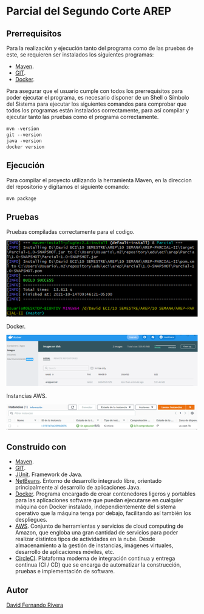 # Parcial del Segundo Corte AREP

## Prerrequisitos
Para la realización y ejecución tanto del programa como de las pruebas de este, se requieren ser instalados los siguientes programas:
* [Maven](https://maven.apache.org/).
* [GIT](https://git-scm.com/).
* [Docker](https://www.docker.com/).

Para asegurar que el usuario cumple con todos los prerrequisitos para poder ejecutar el programa, es necesario disponer de un Shell o Símbolo del Sistema para ejecutar los siguientes comandos para comprobar que todos los programas están instalados correctamente, para así compilar y ejecutar tanto las pruebas como el programa correctamente.

```
mvn -version
git --version
java -version
docker version
```

## Ejecución
Para compilar el proyecto utilizando la herramienta Maven, en la direccion del repositorio y digitamos el siguiente comando:

```
mvn package
```

## Pruebas

Pruebas compiladas correctamente para el codigo.

![img](https://github.com/DavidRiveraRvD/AREP-PARCIAL-II/blob/master/resources/compilacion.PNG)  


Docker.

![img](https://github.com/DavidRiveraRvD/AREP-PARCIAL-II/blob/master/resources/docker.PNG)  


Instancias AWS.

![img](https://github.com/DavidRiveraRvD/AREP-PARCIAL-II/blob/master/resources/ins.PNG)  




## Construido con
* [Maven](https://maven.apache.org/). 
* [GIT](https://git-scm.com/). 
* [JUnit](https://junit.org/junit5/). Framework de Java. 
* [NetBeans](https://netbeans.apache.org/). Entorno de desarrollo integrado libre, orientado principalmente al desarrollo de aplicaciones Java.
* [Docker](https://www.docker.com/). Programa encargado de crear contenedores ligeros y portables para las aplicaciones software que puedan ejecutarse en cualquier máquina con Docker instalado, independientemente del sistema operativo que la máquina tenga por debajo, facilitando así también los despliegues.
* [AWS](https://aws.amazon.com/es/). Conjunto de herramientas y servicios de cloud computing de Amazon, que engloba una gran cantidad de servicios para poder realizar distintos tipos de actividades en la nube. Desde almacenamiento a la gestión de instancias, imágenes virtuales, desarrollo de aplicaciones móviles, etc.
* [CircleCI](https://circleci.com/). Plataforma moderna de integración continua y entrega continua (CI / CD) que se encarga de automatizar la construcción, pruebas e implementación de software.

## Autor
[David Fernando Rivera](https://github.com/DavidRiveraRvD)
